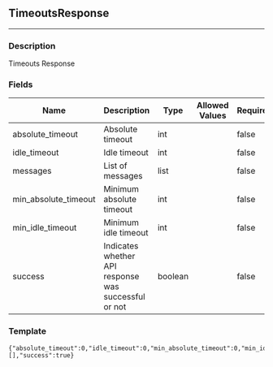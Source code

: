 ## TimeoutsResponse
---
### Description
Timeouts Response
### Fields
| Name | Description | Type | Allowed Values | Required |
| ---- | ----------- | ---- | -------------- | -------- |
| absolute_timeout | Absolute timeout | int |  | false |
| idle_timeout | Idle timeout | int |  | false |
| messages | List of messages | list |  | false |
| min_absolute_timeout | Minimum absolute timeout | int |  | false |
| min_idle_timeout | Minimum idle timeout | int |  | false |
| success | Indicates whether API response was successful or not | boolean |  | false |
### Template
```
{"absolute_timeout":0,"idle_timeout":0,"min_absolute_timeout":0,"min_idle_timeout":0,"messages":[],"success":true}
```
